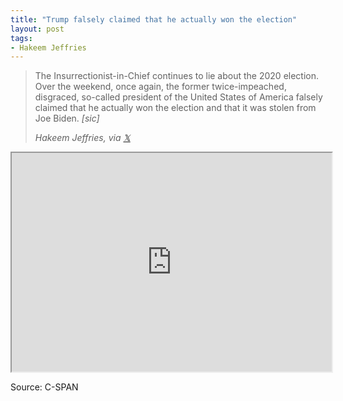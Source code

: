 ```yaml
---
title: "Trump falsely claimed that he actually won the election"
layout: post
tags:
- Hakeem Jeffries
---
```


> The Insurrectionist-in-Chief continues to lie about the 2020 election. Over the weekend, once again, the former twice-impeached, disgraced, so-called president of the United States of America falsely claimed that he actually won the election and that it was stolen from Joe Biden. *[sic]*
>
> <cite>Hakeem Jeffries, via [𝕏](https://x.com)</cite>

<iframe width="512" height="350" src="https://www.c-span.org/video/standalone/?c5044769/user-clip-hakeem-jeffries-calls-trump-so-called-president"></iframe>

Source: C-SPAN
